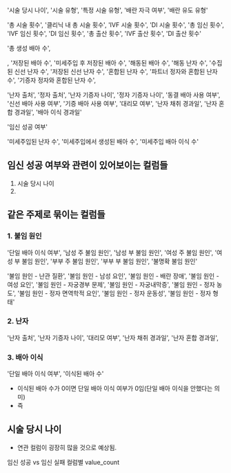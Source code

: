
'시술 당시 나이', '시술 유형', '특정 시술 유형', '배란 자극 여부', '배란 유도 유형'


'총 시술 횟수', '클리닉 내 총 시술 횟수', 'IVF 시술 횟수', 'DI 시술 횟수', '총 임신 횟수', 'IVF 임신 횟수', 'DI 임신 횟수', '총 출산 횟수', 'IVF 출산 횟수', 'DI 출산 횟수'


'총 생성 배아 수', 

, '저장된 배아 수', '미세주입 후 저장된 배아 수', '해동된 배아 수', '해동 난자 수', '수집된 신선 난자 수', '저장된 신선 난자 수', '혼합된 난자 수', '파트너 정자와 혼합된 난자 수', '기증자 정자와 혼합된 난자 수', 


'난자 출처', '정자 출처', '난자 기증자 나이', '정자 기증자 나이', '동결 배아 사용 여부', '신선 배아 사용 여부', '기증 배아 사용 여부', '대리모 여부', '난자 채취 경과일', '난자 혼합 경과일', '배아 이식 경과일'


'임신 성공 여부'


'미세주입된 난자 수', '미세주입에서 생성된 배아 수', '미세주입 배아 이식 수'


## 임신  성공 여부와 관련이 있어보이는 컬럼들
1. 시술 당시 나이
2. 


## 같은 주제로 묶이는 컬럼들

### 1. 불임 원인
'단일 배아 이식 여부', '남성 주 불임 원인', '남성 부 불임 원인', '여성 주 불임 원인', '여성 부 불임 원인', '부부 주 불임 원인', '부부 부 불임 원인', '불명확 불임 원인'

'불임 원인 - 난관 질환', '불임 원인 - 남성 요인', '불임 원인 - 배란 장애', '불임 원인 - 여성 요인', '불임 원인 - 자궁경부 문제', '불임 원인 - 자궁내막증', '불임 원인 - 정자 농도', '불임 원인 - 정자 면역학적 요인', '불임 원인 - 정자 운동성', '불임 원인 - 정자 형태'


### 2. 난자
'난자 출처', '난자 기증자 나이', '대리모 여부', '난자 채취 경과일', '난자 혼합 경과일',

### 3. 배아 이식
'단일 배아 이식 여부', '이식된 배아 수'

- 이식된 배아 수가 0이면 단일 배아 이식 여부가 0임(단일 배아 이식을 안했다는 의미)
- 즉 

## 시술 당시 나이
- 연관 컬럼이 굉장히 많을 것으로 예상됨.



임신 성공 vs 임신 실패
컬럼별 value_count
